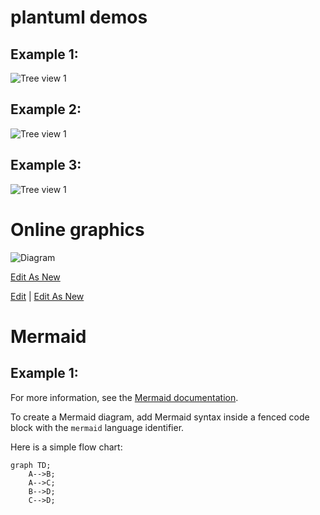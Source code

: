 # plantuml demos

## Example 1:

![Tree view 1](http://www.plantuml.com/plantuml/proxy?cache=no&src=https://raw.github.com/amantalwar04/hello-world/master/images/testother.iuml)

## Example 2:

![Tree view 1](http://www.plantuml.com/plantuml/proxy?cache=no&src=https://raw.github.com/amantalwar04/hello-world/master/images/esp8266.iuml)

## Example 3:

![Tree view 1](http://www.plantuml.com/plantuml/proxy?cache=no&src=https://raw.github.com/amantalwar04/hello-world/master/images/testtree.iuml)

# Online graphics

![Diagram](https://raw.github.com/amantalwar04/hello-world/master/images/diagram.png)

[Edit As New](https://www.draw.io/#Uhttps%3A%2F%2Fraw.github.com%2Famantalwar04%2Fhello-world%2Fmaster%2Fimages%2Fdiagram.png)

[Edit](http://jgraph.github.io/drawio-github/edit-diagram.html?repo=drawio-github&path=diagram.png) | [Edit As New](https://www.draw.io/#Uhttps%3A%2F%2Fjgraph.github.io%2Fdrawio-github%2Fdiagram.png)

# Mermaid

## Example 1:

For more information, see the [Mermaid documentation](https://mermaid-js.github.io/mermaid/#/).

To create a Mermaid diagram, add Mermaid syntax inside a fenced code block with the `mermaid` language identifier.

Here is a simple flow chart:

```mermaid
graph TD;
    A-->B;
    A-->C;
    B-->D;
    C-->D;
```
